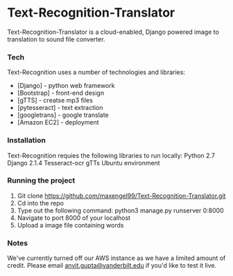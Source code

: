 # Text-Recognition-Translator

Text-Recognition-Translator is a cloud-enabled, Django powered image to translation to sound file converter.

### Tech

Text-Recognition uses a number of technologies and libraries:
* [Django] - python web framework
* [Bootstrap] - front-end design
* [gTTS] - creatse mp3 files
* [pytesseract] - text extraction
* [googletrans] - google translate
* [Amazon EC2] - deployment

### Installation

Text-Recognition requies the following libraries to run locally:
Python 2.7
Django 2.1.4
Tesseract-ocr
gTTs
Ubuntu environment

### Running the project

1) Git clone https://github.com/maxengel99/Text-Recognition-Translator.git 
2) Cd into the repo
3) Type out the following command: python3 manage.py runserver 0:8000
4) Navigate to port 8000 of your localhost
5) Upload a image file containing words

### Notes

We've currently turned off our AWS instance as we have a limited amount of credit. Please email anvit.gupta@vanderbilt.edu if you'd like to test it live.
